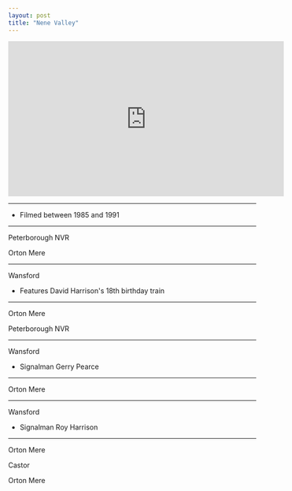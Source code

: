 ```yaml
---
layout: post
title: "Nene Valley"
---
```


<iframe width="560" height="315" src="https://www.youtube.com/embed/CCXMWpSHLxE" title="Nene Valley" frameBorder="0" allow="accelerometer; autoplay; clipboard-write; encrypted-media; gyroscope; picture-in-picture; web-share" allowFullScreen></iframe>

---

- Filmed between 1985 and 1991

---

Peterborough NVR

Orton Mere

---

Wansford

- Features David Harrison's 18th birthday train

---

Orton Mere

Peterborough NVR

---

Wansford

- Signalman Gerry Pearce

---

Orton Mere

---

Wansford

- Signalman Roy Harrison

---

Orton Mere

Castor

Orton Mere
